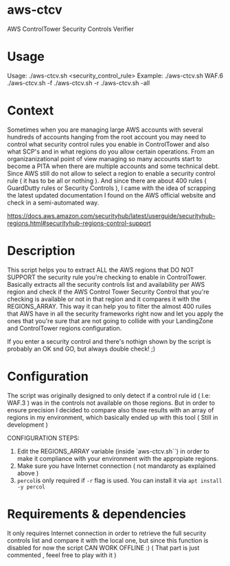 # aws-ctcv
AWS ControlTower Security Controls Verifier




# Usage

Usage: ./aws-ctcv.sh <security_control_rule>
Example: ./aws-ctcv.sh WAF.6
	   ./aws-ctcv.sh -f <filename>
	   ./aws-ctcv.sh -r 
       ./aws-ctcv.sh -all


# Context

Sometimes when you are managing large AWS accounts with several hundreds of accounts hanging from the root account you may need to control what security control rules you
enable in ControlTower and also what SCP's and in what regions do you allow certain operations. From an organizanizational point of view managing so many accounts start to become a PITA when
there are multiple accounts and some technical debt.
Since AWS still do not allow to select a region to enable a security control rule ( it has to be all or nothing ). 
And since there are about 400 rules ( GuardDutty rules or Security Controls ), I came with the idea of scrapping the latest updated documentation I found on the AWS official website and check in a semi-automated way. 

https://docs.aws.amazon.com/securityhub/latest/userguide/securityhub-regions.html#securityhub-regions-control-support


# Description

This script helps you to extract ALL the AWS regions that DO NOT SUPPORT the security rule you're checking to enable in ControlTower. 
Basically extracts all the security controls list and availability per AWS region and check if the AWS Control Tower Security Control that you're checking is 
available or not in that region and it compares it with the REGIONS_ARRAY. 
This way it can help you to filter the almost 400 ruiles that AWS have in all the security frameworks right now and let you apply the ones that you're sure that
are not going to collide with your LandingZone and ControlTower regions configuration.

If you enter a security control and there's nothign shown by the script is probably an OK snd GO, but always double check! ;) 

# Configuration

The script was originally designed to only detect if a control rule id ( I.e: WAF.3 ) was in the controls not available on those regions.
But in order to ensure precision I decided to compare also those results with an array of regions in my environment, which basically ended up with this tool ( Still in development ) 

CONFIGURATION STEPS: 

1. Edit the REGIONS_ARRAY variable (inside `aws-ctcv.sh``) in order to make it compliance with your environment with the appropiate regions.
2. Make sure you have Internet connection ( not mandaroty as explained above )
3. `percol`is only required if `-r` flag is used. You can install it via `apt install -y percol`


# Requirements & dependencies
 It only requires Internet connection in order to retrieve the full security controls list and compare it with the local one, but since this function is disabled for now the script CAN WORK OFFLINE :) 
 ( That part is just commented , feeel free to play with it ) 
